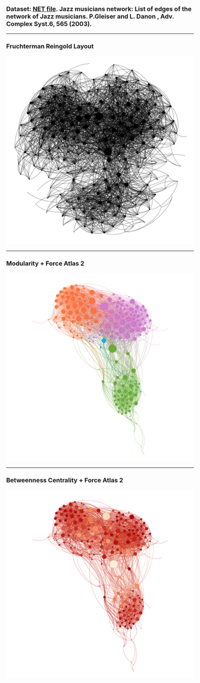 
### Dataset: [NET file](https://gephi.org/datasets/jazz.net.zip). Jazz musicians network: List of edges of the network of Jazz musicians. P.Gleiser and L. Danon , Adv. Complex Syst.6, 565 (2003).

----

### Fruchterman Reingold Layout
![alternate text](./FruchtermanReingold.png)

----

### Modularity + Force Atlas 2
![alternate text](./Modularity.png)

----

### Betweenness Centrality + Force Atlas 2
![alternate text](./BetweennessCentrality.png)

